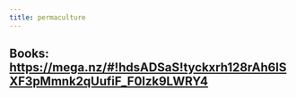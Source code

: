 ```yaml
---
title: permaculture
---
```


## Books: https://mega.nz/#!hdsADSaS!tyckxrh128rAh6lSXF3pMmnk2qUufiF_F0lzk9LWRY4
##
